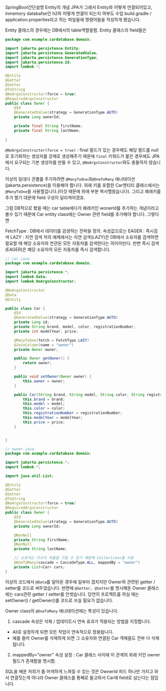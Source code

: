 SpringBoot간단설명
Entity의 개념
JPA가 그래서 Entity와 어떻게 연결되어있고, inmemory databafse인 h2와 어떻게 연결이 되는지 여부도 수업
build.gradle / application.properties라고 하는 파일들에 명령어들을 작성하게 됐습니다.

Entity 클래스의 경우에는 DB에서의 table역할을함.
Entity 클래스의 field들은

```java
package com.example.cardatabase.domain;

import jakarta.persistence.Entity;
import jakarta.persistence.GeneratedValue;
import jakarta.persistence.GenerationType;
import jakarta.persistence.Id;
import lombok.*;

@Entity
@Getter
@Setter
@ToString
@NoArgsConstructor(force = true)
@RequiredArgsConstructor
public class Owner {
    @Id
    @GeneratedValue(strategy = GenerationType.AUTO)
    private Long ownerId;

    private final String firstName;
    private final String lastName;
    
}
```
`@NoArgsConstructor(force = true)` : final 필드가 있는 경우메도 해당 필드를 null로 초기화하는 생성자를 강제로 생성해주기 때문에 `final`  키워드가 붙은 경우에도 JPA에서 요구되는 기본 생성자를 만들 수 있고, `@NoArgsConstructor`와도 충돌하지 않습니다.

이상의 일대다 관곌를 주가하려면 `@ManyToOne`과`@OneToMany` 애너테이션(jakarta.persistence)을 이용해야 합니다. 외래 키를 포함한 Car엔티티 클래스에서는 `@ManyToOne`을 사용할겁니다.(이것 때문에 위애 부분 복사핼왔습니다). 그리고 왜래키를 추가 했기 대문에 field 구성이 달라져야겠죠.

그럼 DB적으로 봤을 때는 car table에다가 왜래키인 wonerId를 추가하는 개념이라고 볼수 있기 때문에 Car entity class에는 Owner 관련 field를 추가해야 합니다. 그렇다면

FetchType : DB에서 데이터를 검생하는 전략을 정의. 속성값으로는
  EAGER : 즉시검색
  LAZY : 지연 검색
저의 예제에서는 지연 검색(LAZY)은 DB에서 소유자를 검색하면 필요할 때 해당 소유자와 연관된 모든 자동차를 검색한다는 의미이빈다. 반변 즉시 검색(EAGER)은 해당 소유자의 모든 자동차를 즉시 검색합니다.

```java
// car.java
package com.example.cardatabase.domain;

import jakarta.persistence.*;
import lombok.Data;
import lombok.NoArgsConstructor;

@NoArgsConstructor
@Data
@Entity

public class Car {
    @Id
    @GeneratedValue(strategy = GenerationType.AUTO)
    private Long id;
    private String brand, model, color, registrationNumber;
    private int modelYear, price;

    @ManyToOne(fetch = FetchType.LAZY)
    @JoinColumn(name = "owner")
    private Owner owner;

    public Owner getOwner() {
        return owner;
    }

    public void setOwner(Owner owner) {
        this.owner = owner;
    }

    public Car(String brand, String model, String color, String registrationNumber, int modelYear, int price) {
        this.brand = brand;
        this.model = model;
        this.color = color;
        this.registrationNumber = registrationNumber;
        this.modelYear = modelYear;
        this.price = price;
    }


}

// owner.java
package com.example.cardatabase.domain;

import jakarta.persistence.*;
import lombok.*;

import java.util.List;

@Entity
@Getter
@Setter
@ToString
@NoArgsConstructor(force = true)
@RequiredArgsConstructor
public class Owner {
    @Id
    @GeneratedValue(strategy = GenerationType.AUTO)
    private Long ownerId;

    @NonNull
    private String firstName;
    @NonNull
    private String lastName;

    // 소유자는 다수의 차들을 가질 수 있기 때문에 Collections를 사용
    @OneToMany(cascade = CascadeType.ALL, mappedBy = "owner")
    private List<Car> cars;
}

```
이상의 코드에서 `@Data`를 달아둔 경우에 일부러 겹치지만 Owner와 관련된 getter / setter를 코드로 써두었습니다. 반면에 `@Getter, @Setter`를 명시해둔 Owner 클래스에는 cars관련 getter / setter를 안썻습니다. 당연히 프로젝트를 하실 때는 setOwner() / getOwner()를 코드로 쓰실 필요가 없습니다.

Owner class의 `@OneToMany` 애너테이션에는 특성이 있습니다.
1. cascade 속성은 삭제 / 업데이트시 연속 효과가 적용되는 방법을 지정합니다.
  - All로 설정하게 되면 모든 작업이 연속적으로 정용됩니다.
  - 예를 들어 Owner를 삭제하게 되면 그 소유자와 연결된 Car 객체들도 전부 다 삭제됩니다.
2. mappedBy="owner" 속성 설정 : Car 클래스 사이에 이 관계의 외래 키인 owner 필드가 존재함을 명시함.

SQL을 배운 저희가 좀 어색하게 느껴질 수 있는 것은 OwnerId 피드 하나만 가지고 와서 연결짓는게 아니라 Owner 클래스를 통째로 들고와서 Car에 field로 삼는다는 점입니다.